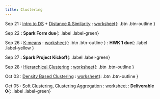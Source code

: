 ```yaml
---
title: Clustering
---
```


Sep 21 
: [Intro to DS](https://github.com/gallettilance/CS506-Fall2022/raw/master/slides/02_Introduction.pdf) + [Distance & Similarity](https://github.com/gallettilance/CS506-Fall2022/raw/master/slides/03_Distance_%26_Similarity.pdf) 
  : [worksheet](https://raw.githubusercontent.com/gallettilance/CS506-Fall2022/master/worksheets/worksheet_03.ipynb){: .btn .btn-outline }

Sep 22
: **Spark Form due**{: .label .label-green}

Sep 26 
: [K-means](https://github.com/gallettilance/CS506-Fall2022/raw/master/slides/04_Clustering_Kmeans.pdf) 
  : [worksheet](https://raw.githubusercontent.com/gallettilance/CS506-Fall2022/master/worksheets/worksheet_04.ipynb){: .btn .btn-outline } 
    : **HWK 1 due**{: .label .label-yellow }

Sep 27
: **Spark Project Kickoff**{: .label .label-green}

Sep 28 
: [Hierarchical Clustering](https://github.com/gallettilance/CS506-Fall2022/raw/master/slides/05_Hierarchical_Clustering.pdf) 
  : [worksheet](https://raw.githubusercontent.com/gallettilance/CS506-Fall2022/master/worksheets/worksheet_05.ipynb){: .btn .btn-outline } 

Oct 03 
: [Density Based Clustering](https://github.com/gallettilance/CS506-Fall2022/raw/master/slides/06_Density_Based_Clustering.pdf) 
  : [worksheet](https://raw.githubusercontent.com/gallettilance/CS506-Fall2022/master/worksheets/worksheet_06.ipynb){: .btn .btn-outline } 

Oct 05 
: [Soft Clustering](#), [Clustering Aggregation](#) 
  : [worksheet](#)
    : **Deliverable 0**{: .label .label-green} 
